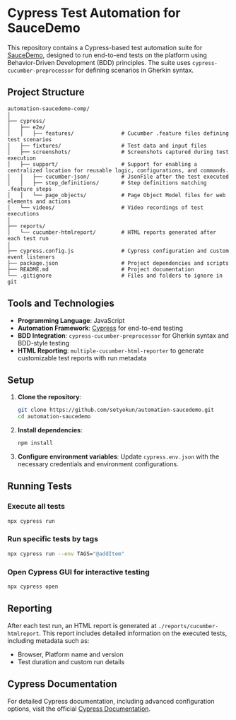 
# Cypress Test Automation for SauceDemo

This repository contains a Cypress-based test automation suite for [SauceDemo](https://www.saucedemo.com/), designed to run end-to-end tests on the platform using Behavior-Driven Development (BDD) principles. The suite uses `cypress-cucumber-preprocessor` for defining scenarios in Gherkin syntax.

## Project Structure

```
automation-saucedemo-comp/
│
├── cypress/
│   ├── e2e/
│   │   ├── features/               # Cucumber .feature files defining test scenarios
│   ├── fixtures/                   # Test data and input files
│   ├── screenshots/                # Screenshots captured during test execution
│   ├── support/                    # Support for enabling a centralized location for reusable logic, configurations, and commands. 
│   │   ├── cucumber-json/          # JsonFile after the test executed
│   │   ├── step_definitions/       # Step definitions matching .feature steps
│   │   └── page_objects/           # Page Object Model files for web elements and actions
│   └── videos/                     # Video recordings of test executions
│
├── reports/
│   └── cucumber-htmlreport/        # HTML reports generated after each test run
│
├── cypress.config.js               # Cypress configuration and custom event listeners
├── package.json                    # Project dependencies and scripts
├── README.md                       # Project documentation
└── .gitignore                      # Files and folders to ignore in git
```

## Tools and Technologies

- **Programming Language**: JavaScript
- **Automation Framework**: [Cypress](https://www.cypress.io/) for end-to-end testing
- **BDD Integration**: `cypress-cucumber-preprocessor` for Gherkin syntax and BDD-style testing
- **HTML Reporting**: `multiple-cucumber-html-reporter` to generate customizable test reports with run metadata

## Setup

1. **Clone the repository**:
   ```bash
   git clone https://github.com/setyokun/automation-saucedemo.git
   cd automation-saucedemo
   ```

2. **Install dependencies**:
   ```bash
   npm install
   ```

3. **Configure environment variables**:
   Update `cypress.env.json` with the necessary credentials and environment configurations.

## Running Tests

### Execute all tests
   ```bash
   npx cypress run
   ```

### Run specific tests by tags
   ```bash
   npx cypress run --env TAGS="@addItem"
   ```

### Open Cypress GUI for interactive testing
   ```bash
   npx cypress open
   ```

## Reporting

After each test run, an HTML report is generated at `./reports/cucumber-htmlreport`. This report includes detailed information on the executed tests, including metadata such as:

- Browser, Platform name and version
- Test duration and custom run details

## Cypress Documentation

For detailed Cypress documentation, including advanced configuration options, visit the official [Cypress Documentation](https://docs.cypress.io/).
